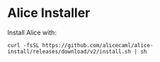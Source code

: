 # Alice Installer

Install Alice with:
```
curl -fsSL https://github.com/alicecaml/alice-install/releases/download/v2/install.sh | sh
```
